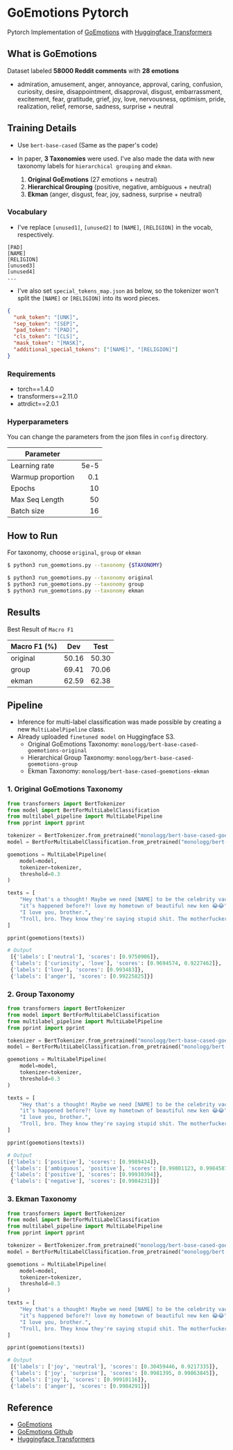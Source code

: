 # GoEmotions Pytorch

Pytorch Implementation of [GoEmotions](https://github.com/google-research/google-research/tree/master/goemotions) with [Huggingface Transformers](https://github.com/huggingface/transformers)

## What is GoEmotions

Dataset labeled **58000 Reddit comments** with **28 emotions**

- admiration, amusement, anger, annoyance, approval, caring, confusion, curiosity, desire, disappointment, disapproval, disgust, embarrassment, excitement, fear, gratitude, grief, joy, love, nervousness, optimism, pride, realization, relief, remorse, sadness, surprise + neutral

## Training Details

- Use `bert-base-cased` (Same as the paper's code)
- In paper, **3 Taxonomies** were used. I've also made the data with new taxonomy labels for `hierarchical grouping` and `ekman`.

  1. **Original GoEmotions** (27 emotions + neutral)
  2. **Hierarchical Grouping** (positive, negative, ambiguous + neutral)
  3. **Ekman** (anger, disgust, fear, joy, sadness, surprise + neutral)

### Vocabulary

- I've replace `[unused1]`, `[unused2]` to `[NAME]`, `[RELIGION]` in the vocab, respectively.

```text
[PAD]
[NAME]
[RELIGION]
[unused3]
[unused4]
...
```

- I've also set `special_tokens_map.json` as below, so the tokenizer won't split the `[NAME]` or `[RELIGION]` into its word pieces.

```json
{
  "unk_token": "[UNK]",
  "sep_token": "[SEP]",
  "pad_token": "[PAD]",
  "cls_token": "[CLS]",
  "mask_token": "[MASK]",
  "additional_special_tokens": ["[NAME]", "[RELIGION]"]
}
```

### Requirements

- torch==1.4.0
- transformers==2.11.0
- attrdict==2.0.1

### Hyperparameters

You can change the parameters from the json files in `config` directory.

| Parameter         |      |
| ----------------- | ---: |
| Learning rate     | 5e-5 |
| Warmup proportion |  0.1 |
| Epochs            |   10 |
| Max Seq Length    |   50 |
| Batch size        |   16 |

## How to Run

For taxonomy, choose `original`, `group` or `ekman`

```bash
$ python3 run_goemotions.py --taxonomy {$TAXONOMY}

$ python3 run_goemotions.py --taxonomy original
$ python3 run_goemotions.py --taxonomy group
$ python3 run_goemotions.py --taxonomy ekman
```

## Results

Best Result of `Macro F1`

| Macro F1 (%) |  Dev  | Test  |
| ------------ | :---: | :---: |
| original     | 50.16 | 50.30 |
| group        | 69.41 | 70.06 |
| ekman        | 62.59 | 62.38 |

## Pipeline

- Inference for multi-label classification was made possible by creating a new `MultiLabelPipeline` class.
- Already uploaded `finetuned model` on Huggingface S3.
  - Original GoEmotions Taxonomy: `monologg/bert-base-cased-goemotions-original`
  - Hierarchical Group Taxonomy: `monologg/bert-base-cased-goemotions-group`
  - Ekman Taxonomy: `monologg/bert-base-cased-goemotions-ekman`

### 1. Original GoEmotions Taxonomy

```python
from transformers import BertTokenizer
from model import BertForMultiLabelClassification
from multilabel_pipeline import MultiLabelPipeline
from pprint import pprint

tokenizer = BertTokenizer.from_pretrained("monologg/bert-base-cased-goemotions-original")
model = BertForMultiLabelClassification.from_pretrained("monologg/bert-base-cased-goemotions-original")

goemotions = MultiLabelPipeline(
    model=model,
    tokenizer=tokenizer,
    threshold=0.3
)

texts = [
    "Hey that's a thought! Maybe we need [NAME] to be the celebrity vaccine endorsement!",
    "it’s happened before?! love my hometown of beautiful new ken 😂😂",
    "I love you, brother.",
    "Troll, bro. They know they're saying stupid shit. The motherfucker does nothing but stink up libertarian subs talking shit",
]

pprint(goemotions(texts))

# Output
 [{'labels': ['neutral'], 'scores': [0.9750906]},
 {'labels': ['curiosity', 'love'], 'scores': [0.9694574, 0.9227462]},
 {'labels': ['love'], 'scores': [0.993483]},
 {'labels': ['anger'], 'scores': [0.99225825]}]
```


### 2. Group Taxonomy

```python
from transformers import BertTokenizer
from model import BertForMultiLabelClassification
from multilabel_pipeline import MultiLabelPipeline
from pprint import pprint

tokenizer = BertTokenizer.from_pretrained("monologg/bert-base-cased-goemotions-group")
model = BertForMultiLabelClassification.from_pretrained("monologg/bert-base-cased-goemotions-group")

goemotions = MultiLabelPipeline(
    model=model,
    tokenizer=tokenizer,
    threshold=0.3
)

texts = [
    "Hey that's a thought! Maybe we need [NAME] to be the celebrity vaccine endorsement!",
    "it’s happened before?! love my hometown of beautiful new ken 😂😂",
    "I love you, brother.",
    "Troll, bro. They know they're saying stupid shit. The motherfucker does nothing but stink up libertarian subs talking shit",
]

pprint(goemotions(texts))

# Output
[{'labels': ['positive'], 'scores': [0.9989434]},
 {'labels': ['ambiguous', 'positive'], 'scores': [0.99801123, 0.99845874]},
 {'labels': ['positive'], 'scores': [0.99930394]},
 {'labels': ['negative'], 'scores': [0.9984231]}]
```

### 3. Ekman Taxonomy

```python
from transformers import BertTokenizer
from model import BertForMultiLabelClassification
from multilabel_pipeline import MultiLabelPipeline
from pprint import pprint

tokenizer = BertTokenizer.from_pretrained("monologg/bert-base-cased-goemotions-ekman")
model = BertForMultiLabelClassification.from_pretrained("monologg/bert-base-cased-goemotions-ekman")

goemotions = MultiLabelPipeline(
    model=model,
    tokenizer=tokenizer,
    threshold=0.3
)

texts = [
    "Hey that's a thought! Maybe we need [NAME] to be the celebrity vaccine endorsement!",
    "it’s happened before?! love my hometown of beautiful new ken 😂😂",
    "I love you, brother.",
    "Troll, bro. They know they're saying stupid shit. The motherfucker does nothing but stink up libertarian subs talking shit",
]

pprint(goemotions(texts))

# Output
 [{'labels': ['joy', 'neutral'], 'scores': [0.30459446, 0.9217335]},
 {'labels': ['joy', 'surprise'], 'scores': [0.9981395, 0.99863845]},
 {'labels': ['joy'], 'scores': [0.99910116]},
 {'labels': ['anger'], 'scores': [0.9984291]}]
```

## Reference

- [GoEmotions](https://github.com/google-research/google-research/tree/master/goemotions)
- [GoEmotions Github](https://github.com/google-research/google-research/tree/master/goemotions)
- [Huggingface Transformers](https://github.com/huggingface/transformers)
